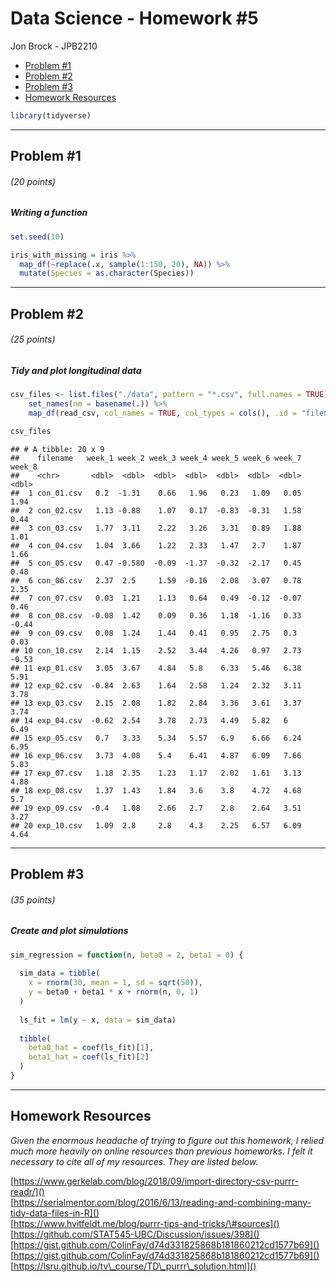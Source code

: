 Data Science - Homework \#5
================
Jon Brock - JPB2210

  - [Problem \#1](#problem-1)
  - [Problem \#2](#problem-2)
  - [Problem \#3](#problem-3)
  - [Homework Resources](#homework-resources)

``` r
library(tidyverse)
```

-----

## Problem \#1

###### (*20 points*)

##### *Writing a function*

``` r
set.seed(10)

iris_with_missing = iris %>% 
  map_df(~replace(.x, sample(1:150, 20), NA)) %>%
  mutate(Species = as.character(Species))
```

-----

## Problem \#2

###### (*25 points*)

##### *Tidy and plot longitudinal data*

``` r
csv_files <- list.files("./data", pattern = "*.csv", full.names = TRUE) %>%  
    set_names(nm = basename(.)) %>% 
    map_df(read_csv, col_names = TRUE, col_types = cols(), .id = "filename")

csv_files
```

    ## # A tibble: 20 x 9
    ##    filename   week_1 week_2 week_3 week_4 week_5 week_6 week_7 week_8
    ##    <chr>       <dbl>  <dbl>  <dbl>  <dbl>  <dbl>  <dbl>  <dbl>  <dbl>
    ##  1 con_01.csv   0.2  -1.31    0.66   1.96   0.23   1.09   0.05   1.94
    ##  2 con_02.csv   1.13 -0.88    1.07   0.17  -0.83  -0.31   1.58   0.44
    ##  3 con_03.csv   1.77  3.11    2.22   3.26   3.31   0.89   1.88   1.01
    ##  4 con_04.csv   1.04  3.66    1.22   2.33   1.47   2.7    1.87   1.66
    ##  5 con_05.csv   0.47 -0.580  -0.09  -1.37  -0.32  -2.17   0.45   0.48
    ##  6 con_06.csv   2.37  2.5     1.59  -0.16   2.08   3.07   0.78   2.35
    ##  7 con_07.csv   0.03  1.21    1.13   0.64   0.49  -0.12  -0.07   0.46
    ##  8 con_08.csv  -0.08  1.42    0.09   0.36   1.18  -1.16   0.33  -0.44
    ##  9 con_09.csv   0.08  1.24    1.44   0.41   0.95   2.75   0.3    0.03
    ## 10 con_10.csv   2.14  1.15    2.52   3.44   4.26   0.97   2.73  -0.53
    ## 11 exp_01.csv   3.05  3.67    4.84   5.8    6.33   5.46   6.38   5.91
    ## 12 exp_02.csv  -0.84  2.63    1.64   2.58   1.24   2.32   3.11   3.78
    ## 13 exp_03.csv   2.15  2.08    1.82   2.84   3.36   3.61   3.37   3.74
    ## 14 exp_04.csv  -0.62  2.54    3.78   2.73   4.49   5.82   6      6.49
    ## 15 exp_05.csv   0.7   3.33    5.34   5.57   6.9    6.66   6.24   6.95
    ## 16 exp_06.csv   3.73  4.08    5.4    6.41   4.87   6.09   7.66   5.83
    ## 17 exp_07.csv   1.18  2.35    1.23   1.17   2.02   1.61   3.13   4.88
    ## 18 exp_08.csv   1.37  1.43    1.84   3.6    3.8    4.72   4.68   5.7 
    ## 19 exp_09.csv  -0.4   1.08    2.66   2.7    2.8    2.64   3.51   3.27
    ## 20 exp_10.csv   1.09  2.8     2.8    4.3    2.25   6.57   6.09   4.64

-----

## Problem \#3

###### (*35 points*)

##### *Create and plot simulations*

``` r
sim_regression = function(n, beta0 = 2, beta1 = 0) {
  
  sim_data = tibble(
    x = rnorm(30, mean = 1, sd = sqrt(50)),
    y = beta0 + beta1 * x + rnorm(n, 0, 1)
  )
  
  ls_fit = lm(y ~ x, data = sim_data)
  
  tibble(
    beta0_hat = coef(ls_fit)[1],
    beta1_hat = coef(ls_fit)[2]
  )
}
```

-----

## Homework Resources

*Given the enormous headache of trying to figure out this homework, I
relied much more heavily on online resources than previous homeworks. I
felt it necessary to cite all of my resources. They are listed below.*

[https://www.gerkelab.com/blog/2018/09/import-directory-csv-purrr-readr/]()  
[https://serialmentor.com/blog/2016/6/13/reading-and-combining-many-tidy-data-files-in-R]()  
[https://www.hvitfeldt.me/blog/purrr-tips-and-tricks/\#sources]()  
[https://github.com/STAT545-UBC/Discussion/issues/398]()  
[https://gist.github.com/ColinFay/d74d331825868b181860212cd1577b69]()  
[https://gist.github.com/ColinFay/d74d331825868b181860212cd1577b69]()  
[https://lsru.github.io/tv\_course/TD\_purrr\_solution.html]()
